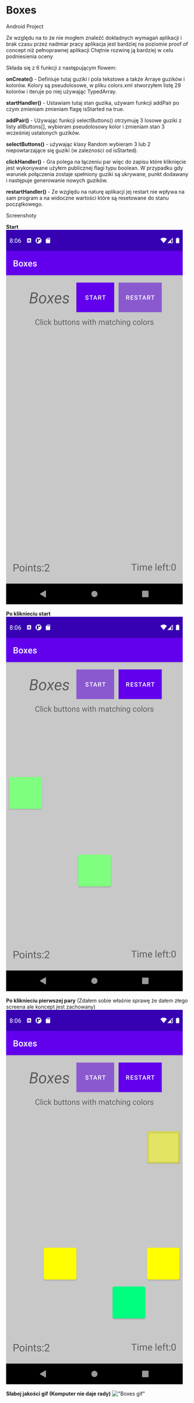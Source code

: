 # Boxes
Android Project

Ze względu na to że nie mogłem znaleźć dokładnych wymagań aplikacji i brak czasu przez nadmiar pracy aplikacja jest bardziej na poziomie proof of concept niż pełnoprawnej aplikacji
Chętnie rozwinę ją bardziej w celu podniesienia oceny

Składa się z 6 funkcji z następującym flowem:

  **onCreate()** - Definiuje tutaj guziki i pola tekstowe a także Arraye guzików i kolorów.
                   Kolory są pseudolosowe, w pliku colors.xml stworzyłem listę 29 kolorów i iteruje po niej używając TypedArray.
                
  **startHandler()** - Ustawiam tutaj stan guzika, używam funkcji addPair po czym zmieniam zmieniam flagę isStarted na true.
  
  **addPair()** - Używając funkcji selectButtons() otrzymuję 3 losowe guziki z listy allButtons[], wybieram pseudolosowy kolor i zmieniam stan 3 wcześniej ustalonych guzików.
  
  **selectButtons()** - używając klasy Random wybieram 3 lub 2 niepowtarzające się guziki (w zalezności od isStarted).
  
  **clickHandler()** - Gra polega na łączeniu par więc do zapisu które kliknięcie jest wykonywane użyłem publicznej flagi typu boolean.
                       W przypadku gdy warunek połączenia zostaje spełniony guziki są ukrywane, punkt dodawany i następuje generowanie nowych guzików.
                       
  **restartHandler()** - Ze względu na naturę aplikacji jej restart nie wpływa na sam program a na widoczne wartości które są resetowane do stanu początkowego.
  
  Screenshoty
  
  **Start**
  !["Start"](start.png)
  
  **Po kliknieciu start**
  !["Pierwsza para"](1.png)
  
  **Po kliknieciu pierwszej pary** (Zdałem sobie właśnie sprawę że dałem złego screena ale koncept jest zachowany)
  !["Druga para"](2.png)
  
  **Słabej jakości gif (Komputer nie daje rady)**
  !["Boxes gif"](Boxes.gif)
  
  
